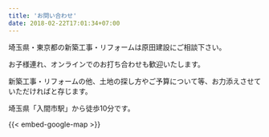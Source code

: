 ```yaml
---
title: 'お問い合わせ'
date: 2018-02-22T17:01:34+07:00
---
```


埼玉県・東京都の新築工事・リフォームは原田建設にご相談下さい。

お子様連れ、オンラインでのお打ち合わせも歓迎いたします。

新築工事・リフォームの他、土地の探し方やご予算について等、お力添えさせていただければと存じます。

埼玉県「入間市駅」から徒歩10分です。

{{< embed-google-map >}}